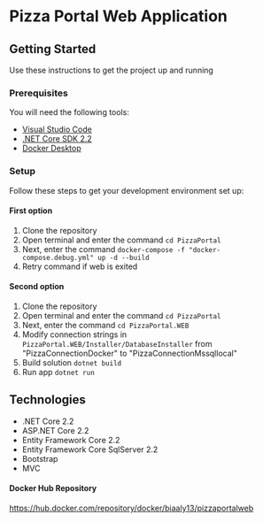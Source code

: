 # Pizza Portal Web Application

## Getting Started

Use these instructions to get the project up and running

### Prerequisites
You will need the following tools:

* [Visual Studio Code](https://code.visualstudio.com/)
* [.NET Core SDK 2.2](https://www.microsoft.com/net/download/dotnet-core/2.2)
* [Docker Desktop](https://www.docker.com/products/docker-desktop)

### Setup

Follow these steps to get your development environment set up:

#### First option

 1. Clone the repository
 1. Open terminal and enter the command `cd PizzaPortal`
 1. Next, enter the command `docker-compose -f "docker-compose.debug.yml" up -d --build` 
 1. Retry command if web is exited
 
 #### Second option

 1. Clone the repository
 1. Open terminal and enter the command `cd PizzaPortal`
 1. Next, enter the command `cd PizzaPortal.WEB`
 1. Modify connection strings in `PizzaPortal.WEB/Installer/DatabaseInstaller` from "PizzaConnectionDocker" to "PizzaConnectionMssqllocal" 
 1. Build solution `dotnet build`
 1. Run app `dotnet run` 

## Technologies

* .NET Core 2.2
* ASP.NET Core 2.2
* Entity Framework Core 2.2
* Entity Framework Core SqlServer 2.2
* Bootstrap
* MVC

#### Docker Hub Repository

https://hub.docker.com/repository/docker/biaaly13/pizzaportalweb

